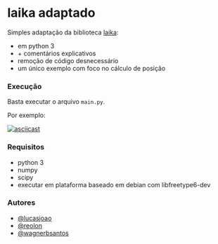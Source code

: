 # laika adaptado

Simples adaptação da biblioteca [laika](https://github.com/commaai/laika):

- em python 3
- \+ comentários explicativos
- remoção de código desnecessário
- um único exemplo com foco no cálculo de posição

### Execução

Basta executar o arquivo `main.py`.

Por exemplo:

[![asciicast](https://asciinema.org/a/9ax0k6Or3nmqNuxaCwNBLZsyT.svg)](https://asciinema.org/a/9ax0k6Or3nmqNuxaCwNBLZsyT)

### Requisitos

- python 3
- numpy
- scipy
- executar em plataforma baseado em debian com libfreetype6-dev

### Autores

- [@lucasjoao](https://github.com/lucasjoao)
- [@reolon](https://github.com/reolon)
- [@wagnerbsantos](https://github.com/wagnerbsantos)
